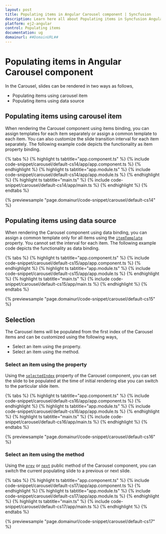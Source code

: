```yaml
---
layout: post
title: Populating items in Angular Carousel component | Syncfusion
description: Learn here all about Populating items in Syncfusion Angular Carousel component of Syncfusion Essential JS 2 and more.
platform: ej2-angular
control: Populating items 
documentation: ug
domainurl: ##DomainURL##
---
```


# Populating items in Angular Carousel component

In the Carousel, slides can be rendered in two ways as follows,

* Populating items using carousel item
* Populating items using data source

## Populating items using carousel item

When rendering the Carousel component using items binding, you can assign templates for each item separately or assign a common template to each item. You can also customize the slide transition interval for each item separately. The following example code depicts the functionality as item property binding.

{% tabs %}
{% highlight ts tabtitle="app.component.ts" %}
{% include code-snippet/carousel/default-cs14/app/app.component.ts %}
{% endhighlight %}
{% highlight ts tabtitle="app.module.ts" %}
{% include code-snippet/carousel/default-cs14/app/app.module.ts %}
{% endhighlight %}
{% highlight ts tabtitle="main.ts" %}
{% include code-snippet/carousel/default-cs14/app/main.ts %}
{% endhighlight %}
{% endtabs %}
  
{% previewsample "page.domainurl/code-snippet/carousel/default-cs14" %}

## Populating items using data source

When rendering the Carousel component using data binding, you can assign a common template only for all items using the [`itemTemplate`](https://ej2.syncfusion.com/angular/documentation/api/carousel/#itemtemplate) property. You cannot set the interval for each item. The following example code depicts the functionality as data binding.

{% tabs %}
{% highlight ts tabtitle="app.component.ts" %}
{% include code-snippet/carousel/default-cs15/app/app.component.ts %}
{% endhighlight %}
{% highlight ts tabtitle="app.module.ts" %}
{% include code-snippet/carousel/default-cs15/app/app.module.ts %}
{% endhighlight %}
{% highlight ts tabtitle="main.ts" %}
{% include code-snippet/carousel/default-cs15/app/main.ts %}
{% endhighlight %}
{% endtabs %}
  
{% previewsample "page.domainurl/code-snippet/carousel/default-cs15" %}

## Selection

The Carousel items will be populated from the first index of the Carousel items and can be customized using the following ways,

* Select an item using the property.
* Select an item using the method.

### Select an item using the property

Using the [`selectedIndex`](https://ej2.syncfusion.com/angular/documentation/api/carousel/#selectedindex) property of the Carousel component, you can set the slide to be populated at the time of initial rendering else you can switch to the particular slide item.

{% tabs %}
{% highlight ts tabtitle="app.component.ts" %}
{% include code-snippet/carousel/default-cs16/app/app.component.ts %}
{% endhighlight %}
{% highlight ts tabtitle="app.module.ts" %}
{% include code-snippet/carousel/default-cs16/app/app.module.ts %}
{% endhighlight %}
{% highlight ts tabtitle="main.ts" %}
{% include code-snippet/carousel/default-cs16/app/main.ts %}
{% endhighlight %}
{% endtabs %}
  
{% previewsample "page.domainurl/code-snippet/carousel/default-cs16" %}

### Select an item using the method

Using the [`prev`](https://ej2.syncfusion.com/angular/documentation/api/carousel/#prev) or [`next`](https://ej2.syncfusion.com/angular/documentation/api/carousel/#next) public method of the Carousel component, you can switch the current populating slide to a previous or next slide.

{% tabs %}
{% highlight ts tabtitle="app.component.ts" %}
{% include code-snippet/carousel/default-cs17/app/app.component.ts %}
{% endhighlight %}
{% highlight ts tabtitle="app.module.ts" %}
{% include code-snippet/carousel/default-cs17/app/app.module.ts %}
{% endhighlight %}
{% highlight ts tabtitle="main.ts" %}
{% include code-snippet/carousel/default-cs17/app/main.ts %}
{% endhighlight %}
{% endtabs %}
  
{% previewsample "page.domainurl/code-snippet/carousel/default-cs17" %}
